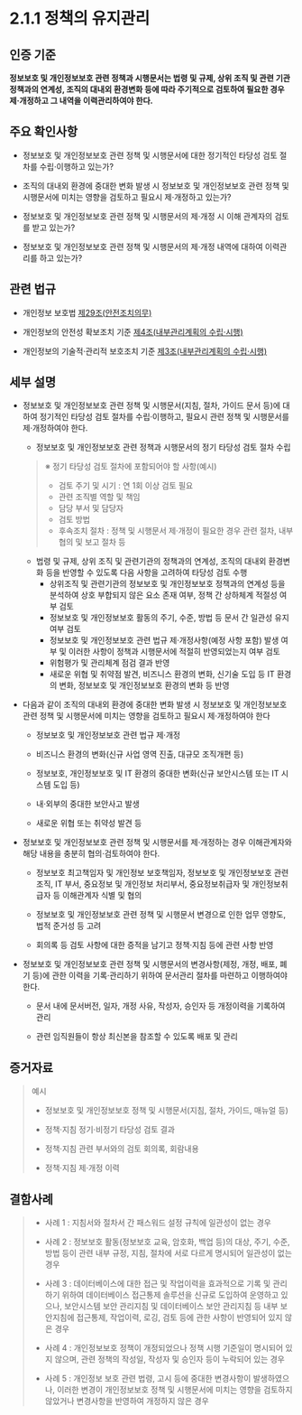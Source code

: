 # 2.1.1 정책의 유지관리

## 인증 기준

**정보보호 및 개인정보보호 관련 정책과 시행문서는 법령 및 규제, 상위 조직 및 관련 기관 정책과의 연계성, 조직의 대내외 환경변화 등에 따라 주기적으로 검토하여 필요한 경우 제·개정하고 그 내역을 이력관리하여야 한다.**

## 주요 확인사항

- 정보보호 및 개인정보보호 관련 정책 및 시행문서에 대한 정기적인 타당성 검토 절차를 수립·이행하고 있는가?

- 조직의 대내외 환경에 중대한 변화 발생 시 정보보호 및 개인정보보호 관련 정책 및 시행문서에 미치는 영향을 검토하고 필요시 제·개정하고 있는가?

- 정보보호 및 개인정보보호 관련 정책 및 시행문서의 제·개정 시 이해 관계자의 검토를 받고 있는가?

- 정보보호 및 개인정보보호 관련 정책 및 시행문서의 제·개정 내역에 대하여 이력관리를 하고 있는가?

## 관련 법규

- 개인정보 보호법 [제29조(안전조치의무)](https://www.law.go.kr/법령/개인정보보호법/(20200805,16930,20200204)/제29조 "링크로 이동")

- 개인정보의 안전성 확보조치 기준 [제4조(내부관리계획의 수립·시행)](https://www.law.go.kr/행정규칙/(개인정보보호위원회)개인정보의안전성확보조치기준/(2020-2,20200811)/제4조 "링크로 이동")

- 개인정보의 기술적·관리적 보호조치 기준 [제3조(내부관리계획의 수립·시행)](https://www.law.go.kr/행정규칙/(개인정보보호위원회)개인정보의기술적·관리적보호조치기준/(2020-5,20200811)/제3조 "링크로 이동")

## 세부 설명

- 정보보호 및 개인정보보호 관련 정책 및 시행문서(지침, 절차, 가이드 문서 등)에 대하여 정기적인 타당성 검토 절차를 수립·이행하고, 필요시 관련 정책 및 시행문서를 제·개정하여야 한다.

    - 정보보호 및 개인정보보호 관련 정책과 시행문서의 정기 타당성 검토 절차 수립
    >
    > ※ 정기 타당성 검토 절차에 포함되어야 할 사항(예시)
    >
    > - 검토 주기 및 시기 : 연 1회 이상 검토 필요
    > - 관련 조직별 역할 및 책임
    > - 담당 부서 및 담당자
    > - 검토 방법
    > - 후속조치 절차 : 정책 및 시행문서 제·개정이 필요한 경우 관련 절차, 내부 협의 및 보고 절차 등

    - 법령 및 규제, 상위 조직 및 관련기관의 정책과의 연계성, 조직의 대내외 환경변화 등을 반영할 수 있도록 다음 사항을 고려하여 타당성 검토 수행
        - 상위조직 및 관련기관의 정보보호 및 개인정보보호 정책과의 연계성 등을 분석하여 상호 부합되지 않은 요소 존재 여부, 정책 간 상하체계 적절성 여부 검토
        - 정보보호 및 개인정보보호 활동의 주기, 수준, 방법 등 문서 간 일관성 유지 여부 검토
        - 정보보호 및 개인정보보호 관련 법규 제·개정사항(예정 사항 포함) 발생 여부 및 이러한 사항이 정책과 시행문서에 적절히 반영되었는지 여부 검토
        - 위험평가 및 관리체계 점검 결과 반영
        - 새로운 위협 및 취약점 발견, 비즈니스 환경의 변화, 신기술 도입 등 IT 환경의 변화, 정보보호 및 개인정보보호 환경의 변화 등 반영

- 다음과 같이 조직의 대내외 환경에 중대한 변화 발생 시 정보보호 및 개인정보보호 관련 정책 및 시행문서에 미치는 영향을 검토하고 필요시 제·개정하여야 한다

    - 정보보호 및 개인정보보호 관련 법규 제·개정

    - 비즈니스 환경의 변화(신규 사업 영역 진출, 대규모 조직개편 등)

    - 정보보호, 개인정보보호 및 IT 환경의 중대한 변화(신규 보안시스템 또는 IT 시스템 도입 등)

    - 내·외부의 중대한 보안사고 발생

    - 새로운 위협 또는 취약성 발견 등

- 정보보호 및 개인정보보호 관련 정책 및 시행문서를 제·개정하는 경우 이해관계자와 해당 내용을 충분히 협의·검토하여야 한다.

    - 정보보호 최고책임자 및 개인정보 보호책임자, 정보보호 및 개인정보보호 관련 조직, IT 부서, 중요정보 및 개인정보 처리부서, 중요정보취급자 및 개인정보취급자 등 이해관계자 식별 및 협의

    - 정보보호 및 개인정보보호 관련 정책 및 시행문서 변경으로 인한 업무 영향도, 법적 준거성 등 고려

    - 회의록 등 검토 사항에 대한 증적을 남기고 정책·지침 등에 관련 사항 반영

- 정보보호 및 개인정보보호 관련 정책 및 시행문서의 변경사항(제정, 개정, 배포, 폐기 등)에 관한 이력을 기록·관리하기 위하여 문서관리 절차를 마련하고 이행하여야 한다.

    - 문서 내에 문서버전, 일자, 개정 사유, 작성자, 승인자 등 개정이력을 기록하여 관리

    - 관련 임직원들이 항상 최신본을 참조할 수 있도록 배포 및 관리

## 증거자료

> 예시
>
> - 정보보호 및 개인정보보호 정책 및 시행문서(지침, 절차, 가이드, 매뉴얼 등)
>
> - 정책·지침 정기·비정기 타당성 검토 결과
>
> - 정책·지침 관련 부서와의 검토 회의록, 회람내용
>
> - 정책·지침 제·개정 이력

## 결함사례

> - 사례 1 : 지침서와 절차서 간 패스워드 설정 규칙에 일관성이 없는 경우
>
> - 사례 2 : 정보보호 활동(정보보호 교육, 암호화, 백업 등)의 대상, 주기, 수준, 방법 등이 관련 내부 규정, 지침, 절차에 서로 다르게 명시되어 일관성이 없는 경우
>
> - 사례 3 : 데이터베이스에 대한 접근 및 작업이력을 효과적으로 기록 및 관리하기 위하여 데이터베이스 접근통제 솔루션을 신규로 도입하여 운영하고 있으나, 보안시스템 보안 관리지침 및 데이터베이스 보안 관리지침 등 내부 보안지침에 접근통제, 작업이력, 로깅, 검토 등에 관한 사항이 반영되어 있지 않은 경우
>
> - 사례 4 : 개인정보보호 정책이 개정되었으나 정책 시행 기준일이 명시되어 있지 않으며, 관련 정책의 작성일, 작성자 및 승인자 등이 누락되어 있는 경우
>
> - 사례 5 : 개인정보 보호 관련 법령, 고시 등에 중대한 변경사항이 발생하였으나, 이러한 변경이 개인정보보호 정책 및 시행문서에 미치는 영향을 검토하지 않았거나 변경사항을 반영하여 개정하지 않은 경우
